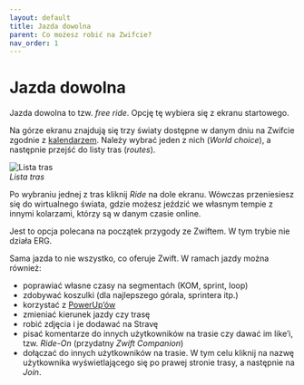 ```yaml
---
layout: default
title: Jazda dowolna
parent: Co możesz robić na Zwifcie?
nav_order: 1
---
```


# Jazda dowolna 

Jazda dowolna to tzw. _free ride_. Opcję tę wybiera się z ekranu startowego.

Na górze ekranu znajdują się trzy światy dostępne w danym dniu na Zwifcie zgodnie z [kalendarzem](https://zwiftinsider.com/schedule). Należy wybrać jeden z nich (_World choice_), a następnie przejść do listy tras (_routes_).  

![Lista tras](Marta-Borkowska/assets/images/Trasy.png)  
*Lista tras*  

Po wybraniu jednej z tras kliknij _Ride_ na dole ekranu. Wówczas przeniesiesz się do wirtualnego świata, gdzie możesz jeździć we własnym tempie z innymi kolarzami, którzy są w danym czasie online.

Jest to opcja polecana na początek przygody ze Zwiftem. W tym trybie nie działa ERG.

Sama jazda to nie wszystko, co oferuje Zwift. W ramach jazdy można również:

* poprawiać własne czasy na segmentach (KOM, sprint, loop)
* zdobywać koszulki (dla najlepszego górala, sprintera itp.)
* korzystać z [PowerUp’ów](https://zwiftinsider.com/powerups)
* zmieniać kierunek jazdy czy trasę
* robić zdjęcia i je dodawać na Stravę
* pisać komentarze do innych użytkowników na trasie czy dawać im like’i, tzw. _Ride-On_ (przydatny _Zwift Companion_)
* dołączać do innych użytkowników na trasie. W tym celu kliknij na nazwę użytkownika wyświetlającego się po prawej stronie trasy, a następnie na _Join_. 